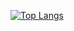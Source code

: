 [![Top Langs](https://github-readme-stats.vercel.app/api/top-langs/?username=fperellaholfeld&layout=compact&count_private=true&theme=radical&hide=handlebars)](https://github.com/anuraghazra/github-readme-stats)
